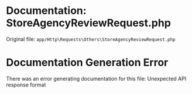 # Documentation: StoreAgencyReviewRequest.php

Original file: `app/Http\Requests\Others\StoreAgencyReviewRequest.php`

# Documentation Generation Error

There was an error generating documentation for this file: Unexpected API response format